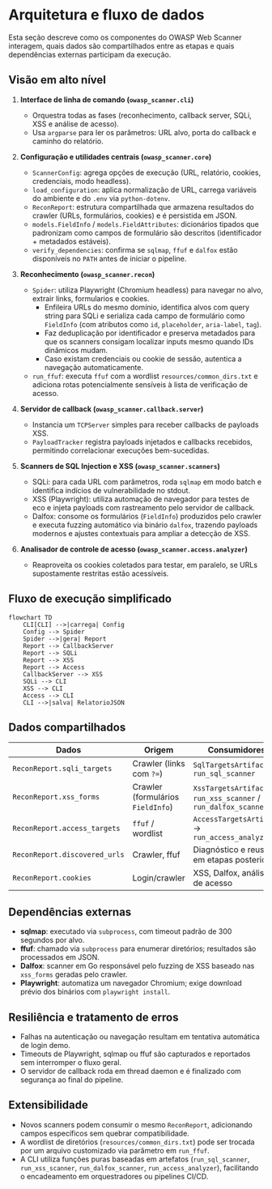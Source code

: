 # Arquitetura e fluxo de dados

Esta seção descreve como os componentes do OWASP Web Scanner interagem, quais dados são compartilhados entre as etapas e quais dependências externas participam da execução.

## Visão em alto nível

1. **Interface de linha de comando (`owasp_scanner.cli`)**
   - Orquestra todas as fases (reconhecimento, callback server, SQLi, XSS e análise de acesso).
   - Usa `argparse` para ler os parâmetros: URL alvo, porta do callback e caminho do relatório.

2. **Configuração e utilidades centrais (`owasp_scanner.core`)**
   - `ScannerConfig`: agrega opções de execução (URL, relatório, cookies, credenciais, modo headless).
   - `load_configuration`: aplica normalização de URL, carrega variáveis do ambiente e do `.env` via `python-dotenv`.
   - `ReconReport`: estrutura compartilhada que armazena resultados do crawler (URLs, formulários, cookies) e é persistida em JSON.
   - `models.FieldInfo` / `models.FieldAttributes`: dicionários tipados que padronizam como campos de formulário são descritos (identificador + metadados estáveis).
   - `verify_dependencies`: confirma se `sqlmap`, `ffuf` e `dalfox` estão disponíveis no `PATH` antes de iniciar o pipeline.

3. **Reconhecimento (`owasp_scanner.recon`)**
    - `Spider`: utiliza Playwright (Chromium headless) para navegar no alvo, extrair links, formularios e cookies.
       - Enfileira URLs do mesmo domínio, identifica alvos com query string para SQLi e serializa cada campo de formulário como `FieldInfo` (com atributos como `id`, `placeholder`, `aria-label`, `tag`).
       - Faz deduplicação por identificador e preserva metadados para que os scanners consigam localizar inputs mesmo quando IDs dinâmicos mudam.
       - Caso existam credenciais ou cookie de sessão, autentica a navegação automaticamente.
    - `run_ffuf`: executa `ffuf` com a wordlist `resources/common_dirs.txt` e adiciona rotas potencialmente sensíveis à lista de verificação de acesso.

4. **Servidor de callback (`owasp_scanner.callback.server`)**
   - Instancia um `TCPServer` simples para receber callbacks de payloads XSS.
   - `PayloadTracker` registra payloads injetados e callbacks recebidos, permitindo correlacionar execuções bem-sucedidas.

5. **Scanners de SQL Injection e XSS (`owasp_scanner.scanners`)**
   - SQLi: para cada URL com parâmetros, roda `sqlmap` em modo batch e identifica indícios de vulnerabilidade no stdout.
   - XSS (Playwright): utiliza automação de navegador para testes de eco e injeta payloads com rastreamento pelo servidor de callback.
   - Dalfox: consome os formulários (`FieldInfo`) produzidos pelo crawler e executa fuzzing automático via binário `dalfox`, trazendo payloads modernos e ajustes contextuais para ampliar a detecção de XSS.

6. **Analisador de controle de acesso (`owasp_scanner.access.analyzer`)**
   - Reaproveita os cookies coletados para testar, em paralelo, se URLs supostamente restritas estão acessíveis.

## Fluxo de execução simplificado

```mermaid
flowchart TD
    CLI[CLI] -->|carrega| Config
    Config --> Spider
    Spider -->|gera| Report
    Report --> CallbackServer
    Report --> SQLi
    Report --> XSS
    Report --> Access
    CallbackServer --> XSS
    SQLi --> CLI
    XSS --> CLI
    Access --> CLI
    CLI -->|salva| RelatorioJSON
```

## Dados compartilhados

| Dados                         | Origem                   | Consumidores                              |
|-------------------------------|--------------------------|-------------------------------------------|
| `ReconReport.sqli_targets`    | Crawler (links com `?=`) | `SqlTargetsArtifact` → `run_sql_scanner`  |
| `ReconReport.xss_forms`       | Crawler (formulários `FieldInfo`) | `XssTargetsArtifact` → `run_xss_scanner` / `run_dalfox_scanner` |
| `ReconReport.access_targets`  | `ffuf` / wordlist        | `AccessTargetsArtifact` → `run_access_analyzer` |
| `ReconReport.discovered_urls` | Crawler, ffuf            | Diagnóstico e reuso em etapas posteriores |
| `ReconReport.cookies`         | Login/crawler            | XSS, Dalfox, análise de acesso            |

## Dependências externas

- **sqlmap**: executado via `subprocess`, com timeout padrão de 300 segundos por alvo.
- **ffuf**: chamado via `subprocess` para enumerar diretórios; resultados são processados em JSON.
- **Dalfox**: scanner em Go responsável pelo fuzzing de XSS baseado nas `xss_forms` geradas pelo crawler.
- **Playwright**: automatiza um navegador Chromium; exige download prévio dos binários com `playwright install`.

## Resiliência e tratamento de erros

- Falhas na autenticação ou navegação resultam em tentativa automática de login demo.
- Timeouts de Playwright, sqlmap ou ffuf são capturados e reportados sem interromper o fluxo geral.
- O servidor de callback roda em thread daemon e é finalizado com segurança ao final do pipeline.

## Extensibilidade

- Novos scanners podem consumir o mesmo `ReconReport`, adicionando campos específicos sem quebrar compatibilidade.
- A wordlist de diretórios (`resources/common_dirs.txt`) pode ser trocada por um arquivo customizado via parâmetro em `run_ffuf`.
- A CLI utiliza funções puras baseadas em artefatos (`run_sql_scanner`, `run_xss_scanner`, `run_dalfox_scanner`, `run_access_analyzer`), facilitando o encadeamento em orquestradores ou pipelines CI/CD.
